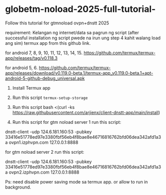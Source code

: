 # globetm-noload-2025-full-tutorial-
Follow this tutorial for gtmnoload ovpn+dnstt 2025

requirement: 
Kelangan ng internet/data sa pagrun ng script (after successful installation ng script pwede na irun ung   step 4 kahit walang load ang sim)
termux app from this github link.

for android 7, 8, 9, 10, 11, 12, 13, 14, 15.
https://github.com/termux/termux-app/releases/tag/v0.118.3

for android 5, 6.
https://github.com/termux/termux-app/releases/download/v0.119.0-beta.1/termux-app_v0.119.0-beta.1+apt-android-5-github-debug_universal.apk

1. Install Termux app

2. Run this script
```termux-setup-storage```

3. Run this script
bash <(curl -ks https://raw.githubusercontent.com/arjienx/client-dnstt-app/main/install)

4. Run this script 
for gtm noload server 1 run this script:

dnstt-client -udp 124.6.181.160:53 -pubkey 33416e51778ed97e3380fbf56eb4f8bae8e46716816762bfd06dea342afd1a3a ovpn1.izphvpn.com 127.0.0.1:8888

for gtm noload server 2 run this script:

dnstt-client -udp 124.6.181.160:53 -pubkey 33416e51778ed97e3380fbf56eb4f8bae8e46716816762bfd06dea342afd1a3a ovpn2.izphvpn.com 127.0.0.1:8888

Ps: need disable power saving mode sa termux app. 
or allow to run in background.
